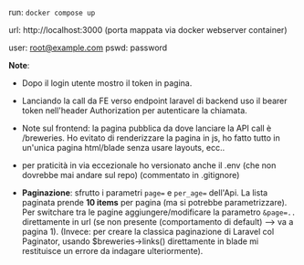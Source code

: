 run: ```docker compose up```

url: http://localhost:3000  (porta mappata via docker webserver container)

user: root@example.com
pswd: password


**Note**:


- Dopo il login utente mostro il token in pagina.

- Lanciando la call da FE verso endpoint laravel di backend uso il bearer token nell'header Authorization per autenticare la chiamata.

- Note sul frontend: la pagina pubblica da dove lanciare la API call è /breweries.
Ho evitato di renderizzare la pagina in js, ho fatto tutto in un'unica pagina html/blade senza usare layouts, ecc..

- per praticità in via eccezionale ho versionato anche il .env (che non dovrebbe mai andare sul repo)
  (commentato in .gitignore)

- **Paginazione**: sfrutto i parametri ```page=``` e ```per_age=``` dell'Api. La lista paginata prende **10 items** per pagina (ma si potrebbe parametrizzare). 
Per switchare tra le pagine aggiungere/modificare la parametro ```&page=..``` direttamente in url (se non presente (comportamento di default) --> va a pagina 1).
  (Invece: per creare la classica paginazione di Laravel col Paginator, usando $breweries->links() direttamente in blade mi restituisce un errore da indagare ulteriormente).
